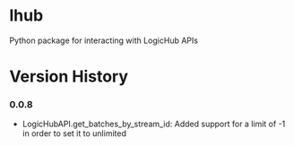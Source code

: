 # lhub
Python package for interacting with LogicHub APIs

# Version History
### 0.0.8
* LogicHubAPI.get_batches_by_stream_id: Added support for a limit of -1 in order to set it to unlimited
